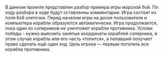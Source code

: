В данном проекте представлен разбор примера игры морской бой. По ходу разбора в коде будут оставленны комментарии. Игра состоит из поля 6х6 клеточки. Перед началом игры на доске пользователя и компьютера корабли образуются автоматически. 
Игра продолжается, пока один из соперников не уничтожит корабли противника.
Услови победы - нужно выяснить занятые координаты кораблей соперника, в этом случае корабль или его часть «топится», а попавший получает право сделать ещё один ход.
Цель игрока — первым потопить все корабли противника.
